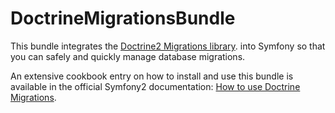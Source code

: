 DoctrineMigrationsBundle
========================

This bundle integrates the [Doctrine2 Migrations library](http://www.doctrine-project.org/projects/migrations).
into Symfony so that you can safely and quickly manage database migrations.

An extensive cookbook entry on how to install and use this bundle is available
in the official Symfony2 documentation: [How to use Doctrine Migrations](http://symfony.com/doc/current/cookbook/doctrine/migrations.html).
